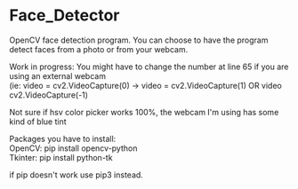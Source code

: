 # Face_Detector
OpenCV face detection program. You can choose to have the program detect faces from a photo or from your webcam.  

Work in progress:
You might have to change the number at line 65 if you are using an external webcam  
(ie: video = cv2.VideoCapture(0) -> video = cv2.VideoCapture(1) OR video cv2.VideoCapture(-1)  

Not sure if hsv color picker works 100%, the webcam I'm using has some kind of blue tint

Packages you have to install:  
OpenCV: pip install opencv-python  
Tkinter: pip install python-tk  

if pip doesn't work use pip3 instead.  
